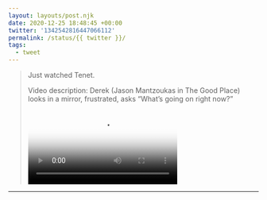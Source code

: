 ```yaml
---
layout: layouts/post.njk
date: 2020-12-25 18:48:45 +00:00
twitter: '1342542816447066112'
permalink: /status/{{ twitter }}/
tags: 
  - tweet
---
```


> Just watched Tenet. 
> 
> <p class="sr-only">Video description: Derek (Jason Mantzoukas in The Good Place) looks in a mirror, frustrated, asks “What’s going on right now?”</p>
> 
> <video controls loop preload="metadata" poster="/img/EqGraMeVoAA_JB7.jpg"><source src="/img/1342542816447066112-EqGraMeVoAA_JB7.mp4">Your browser does not support the video tag.</video>

---
